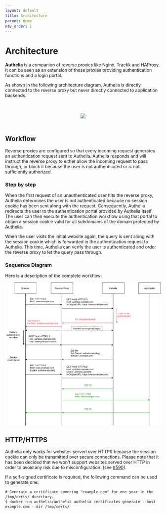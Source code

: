 ```yaml
---
layout: default
title: Architecture
parent: Home
nav_order: 1
---
```


# Architecture

**Authelia** is a companion of reverse proxies like Nginx, Traefik and HAProxy.
It can be seen as an extension of those proxies providing authentication functions
and a login portal.

As shown in the following architecture diagram, Authelia is directly connected to
the reverse proxy but never directly connected to application backends.

<p align="center" style="margin:50px">
  <img src="../images/archi.png"/>
</p>

## Workflow

Reverse proxies are configured so that every incoming request generates an authentication
request sent to Authelia. Authelia responds and will instruct the reverse proxy to either allow
the incoming request to pass through, or block it because the user is not authenticated
or is not sufficiently authorized.

### Step by step

When the first request of an unauthenticated user hits the reverse proxy, Authelia
determines the user is not authenticated because no session cookie has been sent along with
the request. Consequently, Authelia redirects the user to the authentication portal provided
by Authelia itself. The user can then execute the authentication workflow using that portal
to obtain a session cookie valid for all subdomains of the domain protected by Authelia.

When the user visits the initial website again, the query is sent along with the
session cookie which is forwarded in the authentication request to Authelia. This time,
Authelia can verify the user is authenticated and order the reverse proxy to let the query
pass through.

### Sequence Diagram

Here is a description of the complete workflow:

<p align="center">
  <img src="../images/sequence-diagram.png"/>
</p>

## HTTP/HTTPS

Authelia only works for websites served over HTTPS because the session cookie can only be
transmitted over secure connections. Please note that it has been decided that we won't
support websites served over HTTP in order to avoid any risk due to misconfiguration.
(see [#590](https://github.com/authelia/authelia/issues/590)).

If a self-signed certificate is required, the following command can be used to generate one:

    # Generate a certificate covering "example.com" for one year in the /tmp/certs/ directory.
    $ docker run authelia/authelia authelia certificates generate --host example.com --dir /tmp/certs/
